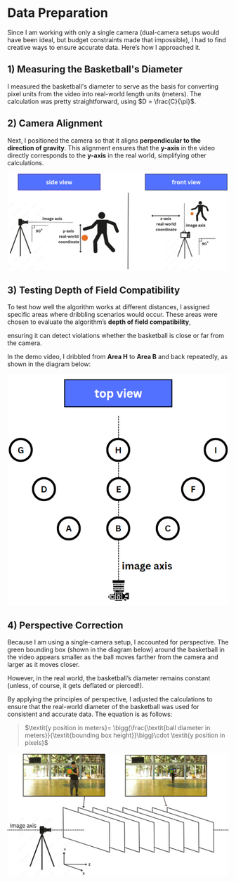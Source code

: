 # Data Preparation

Since I am working with only a single camera (dual-camera setups would have been ideal, but budget constraints made that impossible), I had to find creative ways to ensure accurate data. Here’s how I approached it.

## 1) Measuring the Basketball's Diameter

I measured the basketball's diameter to serve as the basis for converting pixel units from the video into real-world length units (meters). The calculation was pretty straightforward, using $D = \frac{C}{\pi}$. 

## 2) Camera Alignment

Next, I positioned the camera so that it aligns **perpendicular to the direction of gravity**. This alignment ensures that the **y-axis** in the video directly corresponds to the **y-axis** in the real world, simplifying other calculations.

![Alt text for the image](images/side_front_view.png)

## 3) Testing Depth of Field Compatibility

To test how well the algorithm works at different distances, I assigned specific areas where dribbling scenarios would occur. These areas were chosen to evaluate the algorithm’s **depth of field compatibility**, 

ensuring it can detect violations whether the basketball is close or far from the camera.

In the demo video, I dribbled from **Area H** to **Area B** and back repeatedly, as shown in the diagram below:

![Alt text for the image](images/top_view.png)

## 4) Perspective Correction

Because I am using a single-camera setup, I accounted for perspective. The green bounding box (shown in the diagram below) around the basketball in the video appears smaller as the ball moves farther from the camera and larger as it moves closer.

However, in the real world, the basketball’s diameter remains constant (unless, of course, it gets deflated or pierced!).

By applying the principles of perspective, I adjusted the calculations to ensure that the real-world diameter of the basketball was used for consistent and accurate data. The equation is as follows:

>$\textit{y position in meters}= \bigg(\frac{\textit{ball diameter in meters}}{\textit{bounding box height}}\bigg)\cdot \textit{y position in pixels}$

![Alt text for the image](images/principles_in_perspective.png)
